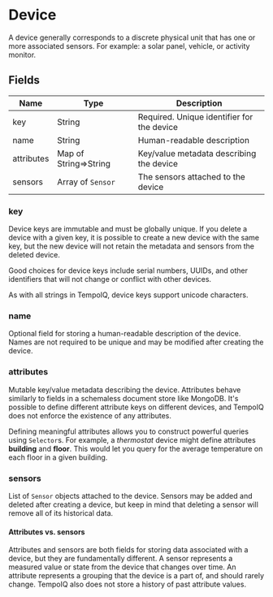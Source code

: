# Device

A device generally corresponds to a discrete physical unit that has one
or more associated sensors. For example: a solar panel, vehicle, or activity
monitor.


## Fields

| Name | Type | Description |
|------|------|-------------|
| key | String | Required. Unique identifier for the device |
| name | String | Human-readable description |
| attributes | Map of String=>String | Key/value metadata describing the device |
| sensors | Array of `Sensor` | The sensors attached to the device |


### key

Device keys are immutable and must be globally unique. If you delete
a device with a given key, it is possible to create a new device with
the same key, but the new device will not retain the metadata and sensors
from the deleted device.

Good choices for device keys include serial numbers, UUIDs, and other
identifiers that will not change or conflict with other devices.

As with all strings in TempoIQ, device keys support unicode characters.


### name

Optional field for storing a human-readable description of the device. Names
are not required to be unique and may be modified after creating the
device.


### attributes

Mutable key/value metadata describing the device. Attributes
behave similarly to fields in a schemaless document store like MongoDB.
It's possible to define different attribute keys on different devices, and
TempoIQ does not enforce the existence of any attributes.

Defining meaningful attributes allows you to construct
powerful queries using `Selector`s. For example, a *thermostat* device might
define attributes **building** and **floor**. This would let you query for
the average temperature on each floor in a given building.


### sensors

List of `Sensor` objects attached to the device. Sensors may be added
and deleted after creating a device, but keep in mind that deleting a
sensor will remove all of its historical data.

#### Attributes vs. sensors

Attributes and sensors are both fields for storing data
associated with a device, but they are fundamentally different. A sensor
represents a measured value or state from the device that changes over time.
An attribute represents a grouping that the device is a part
of, and should rarely change. TempoIQ also does not store a history of past
attribute values.
